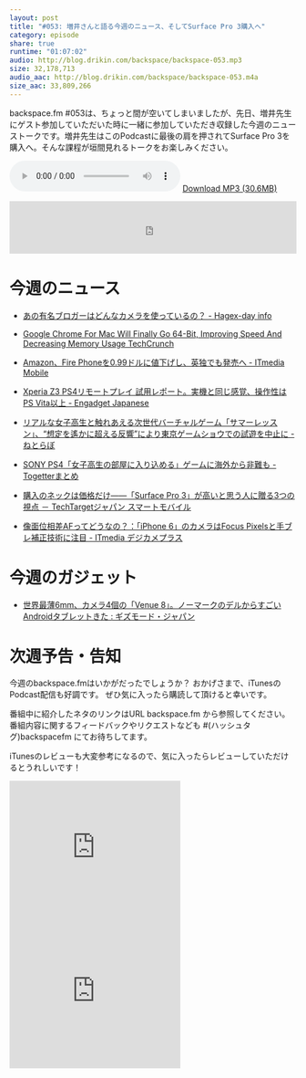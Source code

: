 ```yaml
---
layout: post
title: "#053: 増井さんと語る今週のニュース、そしてSurface Pro 3購入へ"
category: episode
share: true
runtime: "01:07:02"
audio: http://blog.drikin.com/backspace/backspace-053.mp3
size: 32,178,713
audio_aac: http://blog.drikin.com/backspace/backspace-053.m4a
size_aac: 33,809,266
---
```


backspace.fm #053は、ちょっと間が空いてしまいましたが、先日、増井先生にゲスト参加していただいた時に一緒に参加していただき収録した今週のニューストークです。増井先生はこのPodcastに最後の肩を押されてSurface Pro 3を購入へ。そんな課程が垣間見れるトークをお楽しみください。

<audio src="http://blog.drikin.com/backspace/backspace-053.mp3" controls preload></audio>
[Download MP3 (30.6MB)](http://blog.drikin.com/backspace/backspace-053.mp3)

<iframe src="http://backspace.fm/subscribes.html" width="100%" height="92" scrolling="no" frameborder="0"></iframe>

# 今週のニュース

- [あの有名ブロガーはどんなカメラを使っているの？ - Hagex-day info](http://hagex.hatenadiary.jp/entry/2014/09/04/115826)

- [Google Chrome For Mac Will Finally Go 64-Bit, Improving Speed And Decreasing Memory Usage  TechCrunch](http://techcrunch.com/2014/08/28/google-chrome-mac-64-bit/)

- [Amazon、Fire Phoneを0.99ドルに値下げし、英独でも発売へ - ITmedia Mobile](http://www.itmedia.co.jp/mobile/articles/1409/09/news059.html)

- [Xperia Z3 PS4リモートプレイ 試用レポート。実機と同じ感覚、操作性はPS Vita以上 - Engadget Japanese](http://japanese.engadget.com/2014/09/06/xperia-z3-ps4-vita/)

- [リアルな女子高生と触れあえる次世代バーチャルゲーム「サマーレッスン」、“想定を遙かに超える反響”により東京ゲームショウでの試遊を中止に - ねとらぼ](http://nlab.itmedia.co.jp/nl/articles/1409/12/news159.html)

- [SONY PS4「女子高生の部屋に入り込める」ゲームに海外から非難も - Togetterまとめ](http://togetter.com/li/715998)

- [購入のネックは価格だけ――「Surface Pro 3」が高いと思う人に贈る3つの視点 － TechTargetジャパン スマートモバイル](http://techtarget.itmedia.co.jp/tt/news/1409/13/news01.html)

- [像面位相差AFってどうなの？：「iPhone 6」のカメラはFocus Pixelsと手ブレ補正技術に注目 - ITmedia デジカメプラス](http://camera.itmedia.co.jp/dc/articles/1409/12/news048.html)

# 今週のガジェット

- [世界最薄6mm、カメラ4個の「Venue 8」。ノーマークのデルからすごいAndroidタブレットきた : ギズモード・ジャパン](http://www.gizmodo.jp/2014/09/6mm4android.html)

# 次週予告・告知

今週のbackspace.fmはいかがだったでしょうか？
おかげさまで、iTunesのPodcast配信も好調です。
ぜひ気に入ったら購読して頂けると幸いです。

番組中に紹介したネタのリンクはURL backspace.fm から参照してください。
番組内容に関するフィードバックやリクエストなども #(ハッシュタグ)backspacefm にてお待ちしてます。

iTunesのレビューも大変参考になるので、気に入ったらレビューしていただけるとうれしいです！

<iframe src="http://rcm-fe.amazon-adsystem.com/e/cm?t=driftking-22&o=9&p=12&l=bn1&mode=videogames-jp&browse=637394&fc1=000000&lt1=_blank&lc1=3366FF&bg1=FFFFFF&f=ifr" marginwidth="0" marginheight="0" width="300" height="252" border="0" frameborder="0" style="border:none;" scrolling="no"></iframe>
<iframe src="http://rcm-fe.amazon-adsystem.com/e/cm?t=driftking-22&o=9&p=12&l=bn1&mode=computers-jp&browse=2127209053&fc1=000000&lt1=_blank&lc1=3366FF&bg1=FFFFFF&f=ifr" marginwidth="0" marginheight="0" width="300" height="252" border="0" frameborder="0" style="border:none;" scrolling="no"></iframe>


